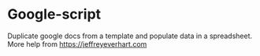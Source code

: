 # Google-script
Duplicate google docs from a template and populate data in a spreadsheet. More help from https://jeffreyeverhart.com
